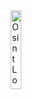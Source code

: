 
<img align="right" img src="https://github.com/jmpshell/ThreatFeeds/blob/master/assets/osintlogo.png" width="18%" height="18%" alt="Osint Logo"> 

